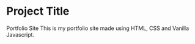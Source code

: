 # Project Title 

Portfolio Site 
This is my portfolio site made using HTML, CSS and Vanilla Javascript.



